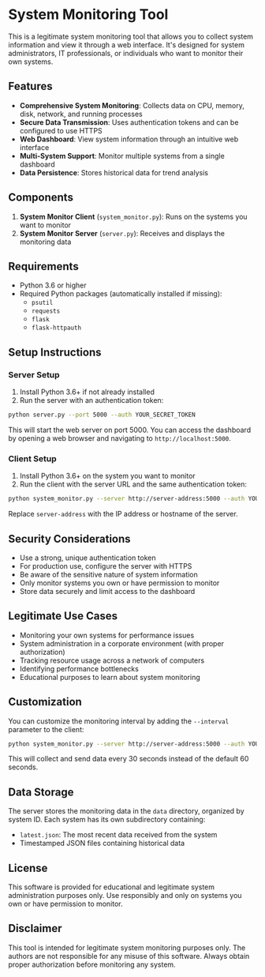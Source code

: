 # System Monitoring Tool

This is a legitimate system monitoring tool that allows you to collect system information and view it through a web interface. It's designed for system administrators, IT professionals, or individuals who want to monitor their own systems.

## Features

- **Comprehensive System Monitoring**: Collects data on CPU, memory, disk, network, and running processes
- **Secure Data Transmission**: Uses authentication tokens and can be configured to use HTTPS
- **Web Dashboard**: View system information through an intuitive web interface
- **Multi-System Support**: Monitor multiple systems from a single dashboard
- **Data Persistence**: Stores historical data for trend analysis

## Components

1. **System Monitor Client** (`system_monitor.py`): Runs on the systems you want to monitor
2. **System Monitor Server** (`server.py`): Receives and displays the monitoring data

## Requirements

- Python 3.6 or higher
- Required Python packages (automatically installed if missing):
  - `psutil`
  - `requests`
  - `flask`
  - `flask-httpauth`

## Setup Instructions

### Server Setup

1. Install Python 3.6+ if not already installed
2. Run the server with an authentication token:

```bash
python server.py --port 5000 --auth YOUR_SECRET_TOKEN
```

This will start the web server on port 5000. You can access the dashboard by opening a web browser and navigating to `http://localhost:5000`.

### Client Setup

1. Install Python 3.6+ on the system you want to monitor
2. Run the client with the server URL and the same authentication token:

```bash
python system_monitor.py --server http://server-address:5000 --auth YOUR_SECRET_TOKEN
```

Replace `server-address` with the IP address or hostname of the server.

## Security Considerations

- Use a strong, unique authentication token
- For production use, configure the server with HTTPS
- Be aware of the sensitive nature of system information
- Only monitor systems you own or have permission to monitor
- Store data securely and limit access to the dashboard

## Legitimate Use Cases

- Monitoring your own systems for performance issues
- System administration in a corporate environment (with proper authorization)
- Tracking resource usage across a network of computers
- Identifying performance bottlenecks
- Educational purposes to learn about system monitoring

## Customization

You can customize the monitoring interval by adding the `--interval` parameter to the client:

```bash
python system_monitor.py --server http://server-address:5000 --auth YOUR_SECRET_TOKEN --interval 30
```

This will collect and send data every 30 seconds instead of the default 60 seconds.

## Data Storage

The server stores the monitoring data in the `data` directory, organized by system ID. Each system has its own subdirectory containing:

- `latest.json`: The most recent data received from the system
- Timestamped JSON files containing historical data

## License

This software is provided for educational and legitimate system administration purposes only. Use responsibly and only on systems you own or have permission to monitor.

## Disclaimer

This tool is intended for legitimate system monitoring purposes only. The authors are not responsible for any misuse of this software. Always obtain proper authorization before monitoring any system.
